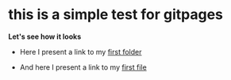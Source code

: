 # this is a simple test for gitpages

**Let's see how it looks** 


 - Here I present a link to my [first folder](https://github.com/edisousa/testRepo/tree/master/main)

 - And here I present a link to my [first file](https://github.com/edisousa/testRepo/tree/master/main/tmp.txt)
